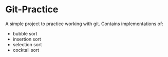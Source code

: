 # Git-Practice

A simple project to practice working with git. Contains implementations of:
- bubble sort
- insertion sort
- selection sort
- cocktail sort
